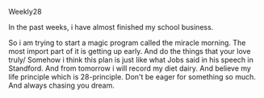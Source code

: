Weekly28  

In the past weeks, i have almost finished my school business. 

So i am trying to start a magic program called the miracle morning. The most import part of it is getting up early. And do the things  that your love truly/ Somehow i think this plan is just like what Jobs said in his speech in Standford. And from tomorrow i will record my diet dairy. And believe my life principle which is 28-principle. Don't be eager for something so much. And always chasing you dream. 